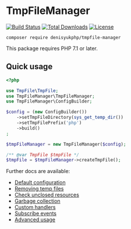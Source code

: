 # TmpFileManager

[![Build Status](https://travis-ci.org/denisyukphp/tmpfile-manager.svg?branch=master)](https://travis-ci.org/denisyukphp/tmpfile-manager) [![Total Downloads](https://poser.pugx.org/denisyukphp/tmpfile-manager/downloads)](https://packagist.org/packages/denisyukphp/tmpfile-manager) [![License](https://poser.pugx.org/denisyukphp/tmpfile-manager/license)](https://packagist.org/packages/denisyukphp/tmpfile-manager)

```
composer require denisyukphp/tmpfile-manager
```

This package requires PHP 7.1 or later.

## Quick usage

```php
<?php

use TmpFile\TmpFile;
use TmpFileManager\TmpFileManager;
use TmpFileManager\ConfigBuilder;

$config = (new ConfigBuilder())
    ->setTmpFileDirectory(sys_get_temp_dir())
    ->setTmpFilePrefix('php')
    ->build()
;

$tmpFileManager = new TmpFileManager($config);

/** @var TmpFile $tmpFile */
$tmpFile = $tmpFileManager->createTmpFile();
```

Further docs are available:

- [Default configuration](docs/index.md#default-configuration)
- [Removing temp files](docs/index.md#removing-temp-files)
- [Check unclosed resources](docs/index.md#check-unclosed-resources)
- [Garbage collection](docs/index.md#garbage-collection)
- [Custom handlers](docs/index.md#custom-handlers)
- [Subscribe events](docs/index.md#subscribe-events)
- [Advanced usage](docs/index.md#advanced-usage)
